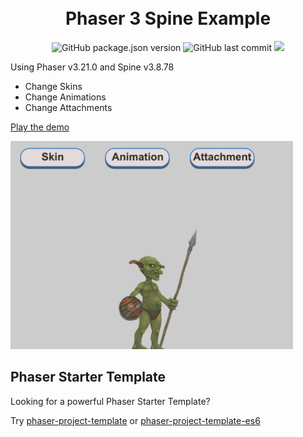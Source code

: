 <h1 align="center">
  <br>
  Phaser 3 Spine Example
  <br>
</h1>

<p align="center">
  <img src="https://img.shields.io/github/package-json/v/yandeu/phaser3-spine-example.svg?style=flat-square" alt="GitHub package.json version">
  <img src="https://img.shields.io/github/last-commit/yandeu/phaser3-spine-example.svg?style=flat-square" alt="GitHub last commit">
  <a href="https://github.com/prettier/prettier" alt="code style: prettier"><img src="https://img.shields.io/badge/code_style-prettier-ff69b4.svg?style=flat-square"></a>
</p>


Using Phaser v3.21.0 and Spine v3.8.78

- Change Skins
- Change Animations
- Change Attachments

[Play the demo](https://s3.eu-central-1.amazonaws.com/phaser3-typescript/spine-example/index.html)

<a href="https://s3.eu-central-1.amazonaws.com/phaser3-typescript/spine-example/index.html"><img src="screenshots/screenshot.png" alt="header" width="452"></a>


## Phaser Starter Template

Looking for a powerful Phaser Starter Template?

Try [phaser-project-template](https://github.com/yandeu/phaser-project-template) or [phaser-project-template-es6](https://github.com/yandeu/phaser-project-template-es6)
